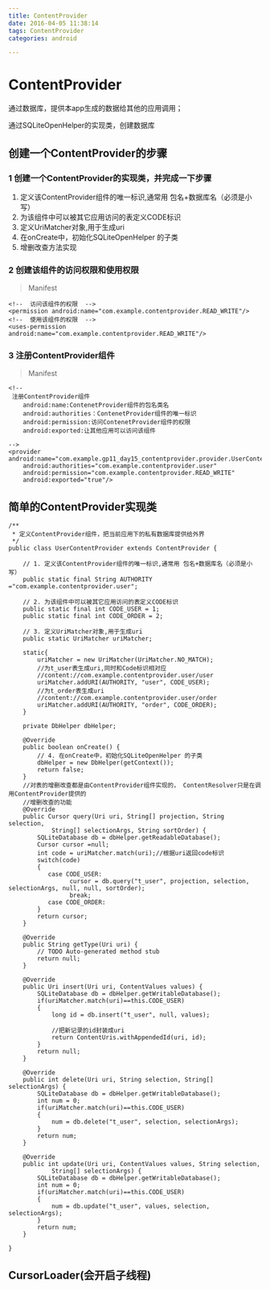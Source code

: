 ```yaml
---
title: ContentProvider
date: 2016-04-05 11:38:14
tags: ContentProvider
categories: android

---
```


# ContentProvider

通过数据库，提供本app生成的数据给其他的应用调用；

通过SQLiteOpenHelper的实现类，创建数据库

## 创建一个ContentProvider的步骤

### 1 创建一个ContentProvider的实现类，并完成一下步骤
1. 定义该ContentProvider组件的唯一标识,通常用 包名+数据库名（必须是小写）
2. 为该组件中可以被其它应用访问的表定义CODE标识
3. 定义UriMatcher对象,用于生成uri
4. 在onCreate中，初始化SQLiteOpenHelper 的子类
5. 增删改查方法实现

### 2 创建该组件的访问权限和使用权限
>Manifest

	<!--  访问该组件的权限  -->
	<permission android:name="com.example.contentprovider.READ_WRITE"/>
	<!--  使用该组件的权限  -->
	<uses-permission android:name="com.example.contentprovider.READ_WRITE"/>

### 3 注册ContentProvider组件
>Manifest

	<!--
	 注册ContentProvider组件 
		android:name:ContenetProvider组件的包名类名
		android:authorities：ContenetProvider组件的唯一标识
		android:permission:访问ContenetProvider组件的权限
		android:exported:让其他应用可以访问该组件
		
	-->
	<provider android:name="com.example.gp11_day15_contentprovider.provider.UserContentProvider"
		android:authorities="com.example.contentprovider.user" 
		android:permission="com.example.contentprovider.READ_WRITE" 
		android:exported="true"/>


## 简单的ContentProvider实现类

	/**
	 * 定义ContentProvider组件，把当前应用下的私有数据库提供给外界
	 */
	public class UserContentProvider extends ContentProvider {

		// 1. 定义该ContentProvider组件的唯一标识,通常用 包名+数据库名（必须是小写）
		public static final String AUTHORITY ="com.example.contentprovider.user"; 
	
		// 2. 为该组件中可以被其它应用访问的表定义CODE标识
		public static final int CODE_USER = 1;
		public static final int CODE_ORDER = 2;
	
		// 3. 定义UriMatcher对象,用于生成uri
		public static UriMatcher uriMatcher;
	
		static{
			uriMatcher = new UriMatcher(UriMatcher.NO_MATCH);
			//为t_user表生成uri,同时和Code标识相对应
			//content://com.example.contentprovider.user/user
			uriMatcher.addURI(AUTHORITY, "user", CODE_USER);
			//为t_order表生成uri
			//content://com.example.contentprovider.user/order
			uriMatcher.addURI(AUTHORITY, "order", CODE_ORDER);
		}

		private DbHelper dbHelper;
	
		@Override
		public boolean onCreate() {
			// 4. 在onCreate中，初始化SQLiteOpenHelper 的子类
			dbHelper = new DbHelper(getContext());
			return false;
		}
	    //对表的增删改查都是由ContentProvider组件实现的， ContentResolver只是在调用ContentProvider提供的
		//增删改查的功能
		@Override
		public Cursor query(Uri uri, String[] projection, String selection,
				String[] selectionArgs, String sortOrder) {
			SQLiteDatabase db = dbHelper.getReadableDatabase();
			Cursor cursor =null;
			int code = uriMatcher.match(uri);//根据uri返回code标识
			switch(code)
			{
			   case CODE_USER:
				     cursor = db.query("t_user", projection, selection, selectionArgs, null, null, sortOrder);
				     break;
			   case CODE_ORDER:
			}
			return cursor;
		}

		@Override
		public String getType(Uri uri) {
			// TODO Auto-generated method stub
			return null;
		}

		@Override
		public Uri insert(Uri uri, ContentValues values) {
			SQLiteDatabase db = dbHelper.getWritableDatabase();
			if(uriMatcher.match(uri)==this.CODE_USER)
			{
				long id = db.insert("t_user", null, values);
			
				//把新记录的id封装成uri
				return ContentUris.withAppendedId(uri, id);
			}
			return null;
		}

		@Override
		public int delete(Uri uri, String selection, String[] selectionArgs) {
			SQLiteDatabase db = dbHelper.getWritableDatabase();
			int num = 0;
			if(uriMatcher.match(uri)==this.CODE_USER)
			{
				num = db.delete("t_user", selection, selectionArgs);
			}
			return num;
		}

		@Override
		public int update(Uri uri, ContentValues values, String selection,
				String[] selectionArgs) {
			SQLiteDatabase db = dbHelper.getWritableDatabase();
			int num = 0;
			if(uriMatcher.match(uri)==this.CODE_USER)
			{
				num = db.update("t_user", values, selection, selectionArgs);
			}
			return num;
		}

	}


## CursorLoader(会开启子线程)

